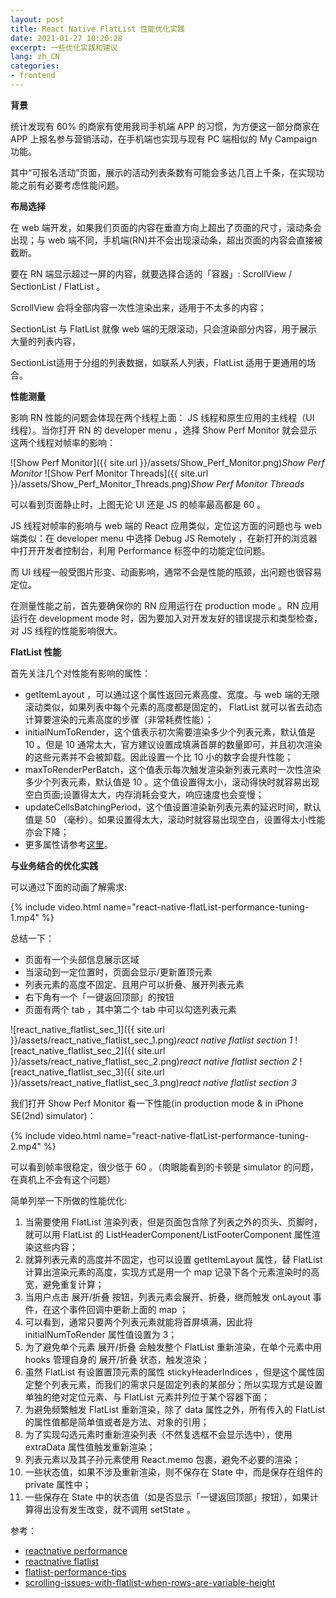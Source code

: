 ```yaml
---
layout: post
title: React Native FlatList 性能优化实践
date: 2021-01-27 10:20:28
excerpt: 一些优化实践和建议
lang: zh_CN
categories: 
- frontend
---
```


**背景**

统计发现有 60% 的商家有使用我司手机端 APP 的习惯，为方便这一部分商家在 APP 上报名参与营销活动，在手机端也实现与现有 PC 端相似的 My Campaign 功能。

其中“可报名活动”页面，展示的活动列表条数有可能会多达几百上千条，在实现功能之前有必要考虑性能问题。


**布局选择**

在 web 端开发，如果我们页面的内容在垂直方向上超出了页面的尺寸，滚动条会出现；与 web 端不同，手机端(RN)并不会出现滚动条，超出页面的内容会直接被截断。

要在 RN 端显示超过一屏的内容，就要选择合适的「容器」: ScrollView / SectionList / FlatList 。

ScrollView 会将全部内容一次性渲染出来，适用于不太多的内容； 

SectionList 与 FlatList 就像 web 端的无限滚动，只会渲染部分内容，用于展示大量的列表内容，

SectionList适用于分组的列表数据，如联系人列表，FlatList 适用于更通用的场合。

**性能测量**

影响 RN 性能的问题会体现在两个线程上面： JS 线程和原生应用的主线程（UI 线程）。当你打开 RN 的 developer menu ，选择 Show Perf Monitor 就会显示这两个线程对帧率的影响：

![Show Perf Monitor]({{ site.url }}/assets/Show_Perf_Monitor.png)*Show Perf Monitor*
![Show Perf Monitor Threads]({{ site.url }}/assets/Show_Perf_Monitor_Threads.png)*Show Perf Monitor Threads*

可以看到页面静止时，上图无论 UI 还是 JS 的帧率最高都是 60 。

JS 线程对帧率的影响与 web 端的 React 应用类似，定位这方面的问题也与 web 端类似：在 developer menu 中选择 Debug JS Remotely ，在新打开的浏览器中打开开发者控制台，利用 Performance 标签中的功能定位问题。

而 UI 线程一般受图片形变、动画影响，通常不会是性能的瓶颈，出问题也很容易定位。

在测量性能之前，首先要确保你的 RN 应用运行在 production mode 。RN 应用运行在 development mode 时，因为要加入对开发友好的错误提示和类型检查，对 JS 线程的性能影响很大。


**FlatList 性能**

首先关注几个对性能有影响的属性：

- getItemLayout ，可以通过这个属性返回元素高度、宽度。与 web 端的无限滚动类似，如果列表中每个元素的高度都是固定的， FlatList 就可以省去动态计算要渲染的元素高度的步骤（非常耗费性能）；
- initialNumToRender，这个值表示初次需要渲染多少个列表元素，默认值是 10 。但是 10 通常太大，官方建议设置成填满首屏的数量即可，并且初次渲染的这些元素并不会被卸载。因此设置一个比 10 小的数字会提升性能；
- maxToRenderPerBatch，这个值表示每次触发渲染新列表元素时一次性渲染多少个列表元素，默认值是 10 。这个值设置得太小，滚动得快时就容易出现空白页面;设置得太大，内存消耗会变大，响应速度也会变慢；
- updateCellsBatchingPeriod，这个值设置渲染新列表元素的延迟时间，默认值是 50 （毫秒）。如果设置得太大，滚动时就容易出现空白，设置得太小性能亦会下降；
- 更多属性请参考[这里](https://github.com/filipemerker/flatlist-performance-tips/blob/master/README.md)。

**与业务结合的优化实践**

可以通过下面的动画了解需求:

{% include video.html name="react-native-flatList-performance-tuning-1.mp4" %}

总结一下：
- 页面有一个头部信息展示区域
- 当滚动到一定位置时，页面会显示/更新置顶元素
- 列表元素的高度不固定、且用户可以折叠、展开列表元素
- 右下角有一个「一键返回顶部」的按钮
- 页面有两个 tab ，其中第二个 tab 中可以勾选列表元素

![react_native_flatlist_sec_1]({{ site.url }}/assets/react_native_flatlist_sec_1.png)*react native flatlist section 1*
![react_native_flatlist_sec_2]({{ site.url }}/assets/react_native_flatlist_sec_2.png)*react native flatlist section 2*
![react_native_flatlist_sec_3]({{ site.url }}/assets/react_native_flatlist_sec_3.png)*react native flatlist section 3*


我们打开 Show Perf Monitor 看一下性能(in production mode & in iPhone SE(2nd) simulator)：

{% include video.html name="react-native-flatList-performance-tuning-2.mp4" %}

可以看到帧率很稳定，很少低于 60 。（肉眼能看到的卡顿是 simulator 的问题，在真机上不会有这个问题）

简单列举一下所做的性能优化:

1. 当需要使用 FlatList 渲染列表，但是页面包含除了列表之外的页头、页脚时，就可以用 FlatList 的 ListHeaderComponent/ListFooterComponent 属性渲染这些内容；
2. 就算列表元素的高度并不固定，也可以设置 getItemLayout 属性，替 FlatList 计算出渲染元素的高度，实现方式是用一个 map 记录下各个元素渲染时的高宽，避免重复计算；
3. 当用户点击 展开/折叠 按钮，列表元素会展开、折叠，继而触发 onLayout 事件，在这个事件回调中更新上面的 map ；
4. 可以看到，通常只要两个列表元素就能将首屏填满，因此将 initialNumToRender 属性值设置为 3；
5. 为了避免单个元素 展开/折叠 会触发整个 FlatList 重新渲染，在单个元素中用 hooks 管理自身的 展开/折叠 状态，触发渲染；
6. 虽然 FlatList 有设置置顶元素的属性 stickyHeaderIndices ，但是这个属性固定整个列表元素，而我们的需求只是固定列表的某部分；所以实现方式是设置单独的绝对定位元素、与 FlatList 元素并列位于某个容器下面；
7. 为避免频繁触发 FlatList 重新渲染，除了 data 属性之外，所有传入的 FlatList 的属性值都是简单值或者是方法、对象的引用；
8. 为了实现勾选元素时重新渲染列表（不然复选框不会显示选中），使用 extraData 属性值触发重新渲染；
9. 列表元素以及其子孙元素使用  React.memo 包裹，避免不必要的渲染；
10. 一些状态值，如果不涉及重新渲染，则不保存在 State 中，而是保存在组件的 private 属性中；
11. 一些保存在 State 中的状态值（如是否显示「一键返回顶部」按钮），如果计算得出没有发生改变，就不调用 setState 。

参考：
- [reactnative performance](https://archive.reactnative.dev/docs/performance)
- [reactnative flatlist](https://archive.reactnative.dev/docs/flatlist)
- [flatlist-performance-tips](https://github.com/filipemerker/flatlist-performance-tips/blob/master/README.md)
- [scrolling-issues-with-flatlist-when-rows-are-variable-height](https://stackoverflow.com/questions/43709142/scrolling-issues-with-flatlist-when-rows-are-variable-height)